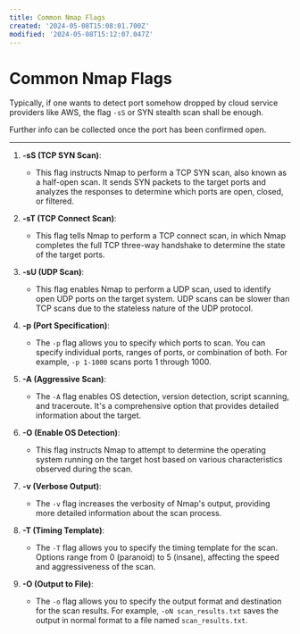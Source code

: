 ```yaml
---
title: Common Nmap Flags
created: '2024-05-08T15:08:01.700Z'
modified: '2024-05-08T15:12:07.047Z'
---
```


# Common Nmap Flags

Typically, if one wants to detect port somehow dropped by cloud service providers like AWS, the flag `-sS` or SYN stealth scan shall be enough.

Further info can be collected once the port has been confirmed open.

---

1. **-sS (TCP SYN Scan)**:
   - This flag instructs Nmap to perform a TCP SYN scan, also known as a half-open scan. It sends SYN packets to the target ports and analyzes the responses to determine which ports are open, closed, or filtered.

2. **-sT (TCP Connect Scan)**:
   - This flag tells Nmap to perform a TCP connect scan, in which Nmap completes the full TCP three-way handshake to determine the state of the target ports.

3. **-sU (UDP Scan)**:
   - This flag enables Nmap to perform a UDP scan, used to identify open UDP ports on the target system. UDP scans can be slower than TCP scans due to the stateless nature of the UDP protocol.

4. **-p (Port Specification)**:
   - The `-p` flag allows you to specify which ports to scan. You can specify individual ports, ranges of ports, or combination of both. For example, `-p 1-1000` scans ports 1 through 1000.

5. **-A (Aggressive Scan)**:
   - The `-A` flag enables OS detection, version detection, script scanning, and traceroute. It's a comprehensive option that provides detailed information about the target.

6. **-O (Enable OS Detection)**:
   - This flag instructs Nmap to attempt to determine the operating system running on the target host based on various characteristics observed during the scan.

7. **-v (Verbose Output)**:
   - The `-v` flag increases the verbosity of Nmap's output, providing more detailed information about the scan process.

8. **-T (Timing Template)**:
   - The `-T` flag allows you to specify the timing template for the scan. Options range from 0 (paranoid) to 5 (insane), affecting the speed and aggressiveness of the scan.

9. **-O (Output to File)**:
   - The `-o` flag allows you to specify the output format and destination for the scan results. For example, `-oN scan_results.txt` saves the output in normal format to a file named `scan_results.txt`.


